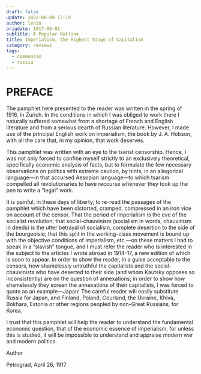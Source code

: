 ```yaml
---
draft: false
update: 2022-08-09 17:19
author: lenin
origdate: 1917-06-01
subtitle: A Popular Outline
title: Imperialism, the Highest Stage of Capitalism
category: reviews
tags:
  - communism
  - russia
---
```


# PREFACE

The pamphlet here presented to the reader was written in the spring of 1916, in Zurich. In the conditions in which I was obliged to work there I naturally suffered somewhat from a shortage of French and English literature and from a serious dearth of Russian literature. However, I made use of the principal English work on imperialism, the book by J. A. Hobson, with all the care that, in my opinion, that work deserves.

This pamphlet was written with an eye to the tsarist censorship. Hence, I was not only forced to confine myself strictly to an exclusively theoretical, specifically economic analysis of facts, but to formulate the few necessary observations on politics with extreme caution, by hints, in an allegorical language—in that accursed Aesopian language—to which tsarism compelled all revolutionaries to have recourse whenever they took up the pen to write a “legal” work.

It is painful, in these days of liberty, to re-read the passages of the pamphlet which have been distorted, cramped, compressed in an iron vice on account of the censor. That the period of imperialism is the eve of the socialist revolution; that social-chauvinism (socialism in words, chauvinism in deeds) is the utter betrayal of socialism, complete desertion to the side of the bourgeoisie; that this split in the working-class movement is bound up with the objective conditions of imperialism, etc.—on these matters I had to speak in a “slavish” tongue, and I must refer the reader who is interested in the subject to the articles I wrote abroad in 1914-17, a new edition of which is soon to appear. In order to show the reader, in a guise acceptable to the censors, how shamelessly untruthful the capitalists and the social-chauvinists who have deserted to their side (and whom Kautsky opposes so inconsistently) are on the question of annexations; in order to show how shamelessly they screen the annexations of their capitalists, I was forced to quote as an example—Japan! The careful reader will easily substitute Russia for Japan, and Finland, Poland, Courland, the Ukraine, Khiva, Bokhara, Estonia or other regions peopled by non-Great Russians, for Korea.

I trust that this pamphlet will help the reader to understand the fundamental economic question, that of the economic essence of imperialism, for unless this is studied, it will be impossible to understand and appraise modern war and modern politics.

Author

Petrograd, April 26, 1917 
